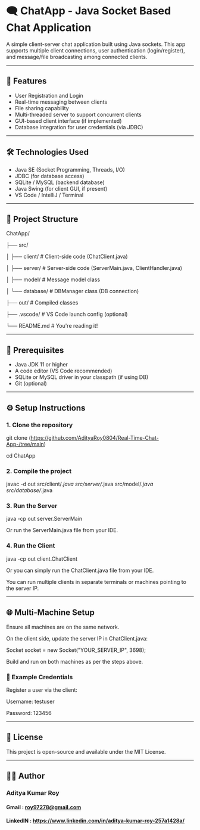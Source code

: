 # 🗨️ ChatApp - Java Socket Based Chat Application

A simple client-server chat application built using Java sockets. This app supports multiple client connections, user authentication (login/register), and message/file broadcasting among connected clients.

---

## 🚀 Features

- User Registration and Login
- Real-time messaging between clients
- File sharing capability
- Multi-threaded server to support concurrent clients
- GUI-based client interface (if implemented)
- Database integration for user credentials (via JDBC)

---

## 🛠️ Technologies Used

- Java SE (Socket Programming, Threads, I/O)
- JDBC (for database access)
- SQLite / MySQL (backend database)
- Java Swing (for client GUI, if present)
- VS Code / IntelliJ / Terminal

---

## 📁 Project Structure

ChatApp/

├── src/

│ ├── client/ # Client-side code (ChatClient.java)

│ ├── server/ # Server-side code (ServerMain.java, ClientHandler.java)

│ ├── model/ # Message model class

│ └── database/ # DBManager class (DB connection)

├── out/ # Compiled classes

├── .vscode/ # VS Code launch config (optional)

└── README.md # You're reading it!



---

## 🧰 Prerequisites

- Java JDK 11 or higher
- A code editor (VS Code recommended)
- SQLite or MySQL driver in your classpath (if using DB)
- Git (optional)

---

## ⚙️ Setup Instructions

### 1. **Clone the repository**

git clone (https://github.com/AdityaRoy0804/Real-Time-Chat-App-/tree/main)

cd ChatApp

### 2. Compile the project

javac -d out src/client/*.java src/server/*.java src/model/*.java src/database/*.java

### 3. Run the Server

java -cp out server.ServerMain

Or run the ServerMain.java file from your IDE.

### 4. Run the Client

java -cp out client.ChatClient

Or you can simply run the ChatClient.java file from your IDE.

You can run multiple clients in separate terminals or machines pointing to the server IP.

---

## 🌐 Multi-Machine Setup
Ensure all machines are on the same network.

On the client side, update the server IP in ChatClient.java:

Socket socket = new Socket("YOUR_SERVER_IP", 3698);

Build and run on both machines as per the steps above.

### 🧪 Example Credentials
Register a user via the client:

Username: testuser

Password: 123456

---

## 🧾 License
This project is open-source and available under the MIT License.

---

## 🙋‍♂️ Author
### Aditya Kumar Roy
#### Gmail : roy97278@gmail.com
#### LinkedIN : https://www.linkedin.com/in/aditya-kumar-roy-257a1428a/

